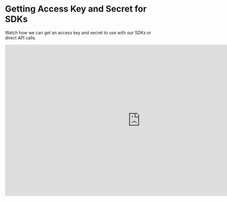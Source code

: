 # Getting Access Key and Secret for SDKs

Watch how we can get an access key and secret to use with our SDKs or direct API calls.

<center><iframe width="890" height="500" src="https://www.youtube.com/embed/f1b5vZRKn2Q?si=bIzOcN2tRbXD28Hq" title="YouTube video player" frameborder="0" allow="accelerometer; autoplay; clipboard-write; encrypted-media; gyroscope; picture-in-picture; web-share" allowfullscreen></iframe></center>